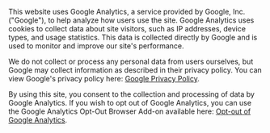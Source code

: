 This website uses Google Analytics, a service provided by Google, Inc. ("Google"), to help analyze how users use the site. Google Analytics uses cookies to collect data about site visitors, such as IP addresses, device types, and usage statistics. This data is collected directly by Google and is used to monitor and improve our site's performance.

We do not collect or process any personal data from users ourselves, but Google may collect information as described in their privacy policy. You can view Google's privacy policy here: [Google Privacy Policy](https://policies.google.com/privacy).

By using this site, you consent to the collection and processing of data by Google Analytics. If you wish to opt out of Google Analytics, you can use the Google Analytics Opt-Out Browser Add-on available here: [Opt-out of Google Analytics](https://tools.google.com/dlpage/gaoptout).
